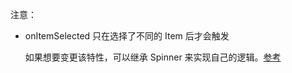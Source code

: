 注意：

+ onItemSelected 只在选择了不同的 Item 后才会触发

  如果想要变更该特性，可以继承 Spinner 来实现自己的逻辑。[参考](https://stackoverflow.com/questions/5335306/how-can-i-get-an-event-in-android-spinner-when-the-current-selected-item-is-sele)
